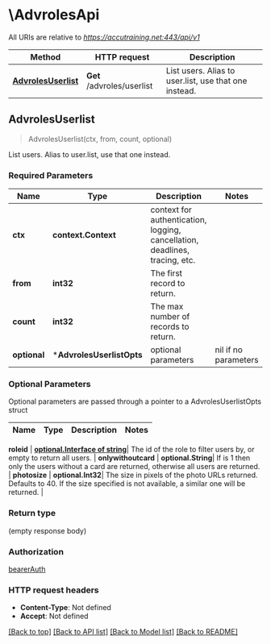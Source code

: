 # \AdvrolesApi

All URIs are relative to *https://accutraining.net:443/api/v1*

Method | HTTP request | Description
------------- | ------------- | -------------
[**AdvrolesUserlist**](AdvrolesApi.md#AdvrolesUserlist) | **Get** /advroles/userlist | List users. Alias to user.list, use that one instead.



## AdvrolesUserlist

> AdvrolesUserlist(ctx, from, count, optional)

List users. Alias to user.list, use that one instead.

### Required Parameters


Name | Type | Description  | Notes
------------- | ------------- | ------------- | -------------
**ctx** | **context.Context** | context for authentication, logging, cancellation, deadlines, tracing, etc.
**from** | **int32**| The first record to return. | 
**count** | **int32**| The max number of records to return. | 
 **optional** | ***AdvrolesUserlistOpts** | optional parameters | nil if no parameters

### Optional Parameters

Optional parameters are passed through a pointer to a AdvrolesUserlistOpts struct


Name | Type | Description  | Notes
------------- | ------------- | ------------- | -------------


 **roleid** | [**optional.Interface of string**](.md)| The id of the role to filter users by, or empty to return all users. | 
 **onlywithoutcard** | **optional.String**| If is 1 then only the users without a card are returned, otherwise all users are returned. | 
 **photosize** | **optional.Int32**| The size in pixels of the photo URLs returned. Defaults to 40. If the size specified is not available, a similar one will be returned. | 

### Return type

 (empty response body)

### Authorization

[bearerAuth](../README.md#bearerAuth)

### HTTP request headers

- **Content-Type**: Not defined
- **Accept**: Not defined

[[Back to top]](#) [[Back to API list]](../README.md#documentation-for-api-endpoints)
[[Back to Model list]](../README.md#documentation-for-models)
[[Back to README]](../README.md)

